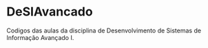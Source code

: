 # DeSIAvancado
Codigos das aulas da disciplina de Desenvolvimento de Sistemas de Informação Avançado I.
